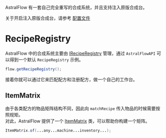 AstralFlow 有一套自己完全重写的合成系统，并且支持注入原版合成台。

关于开启注入原版合成台，请参考 [配置文件](./user_guide/configuration.md)

# RecipeRegistry

AstralFlow
中的合成系统主要由 [IRecipeRegistry](https://af.ib67.io/javadoc/io/ib67/astralflow/item/recipe/IRecipeRegistry.html)
管理，通过 `AstralFlowAPI` 可以得到一个默认 `RecipeRegistry` 示例。

```java
flow.getRecipeRegistry();
```

接着你就可以通过它来匹配配方和注册配方，做一个自己的工作台。

## ItemMatrix

由于各类配方的物品矩阵结构不同，因此向 `matchRecipe` 传入物品的时候需要按照规矩。    
对此，AstralFlow 提供了一个 [ItemMatrix](https://af.ib67.io/javadoc/io/ib67/astralflow/item/recipe/ItemMatrix.html)
类，可以帮助你构建一个矩阵。

```java
ItemMatrix.of(...any...machine...inventory...);
```